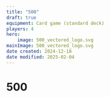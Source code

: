 ```yaml
---
title: "500"
draft: true
equipment: Card game (standard deck)
players: 4
hero:
    image: 500_vectored_logo.svg
mainImage: 500_vectored_logo.svg
date created: 2024-12-18
date modified: 2025-02-04
---
```

# 500